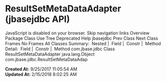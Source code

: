 # ResultSetMetaDataAdapter (jbasejdbc   API)

JavaScript is disabled on your browser. Skip navigation links Overview Package Class Use Tree Deprecated Help jbasejdbc Prev Class Next Class Frames No Frames All Classes Summary:  Nested |  Field |  Constr |  Method Detail:  Field |  Constr |  Method com.jbase.jdbc Class ResultSetMetaDataAdapter java.lang.Object com.jbase.jdbc.ResultSetMetaDataAdap  

**Created At:** 9/25/2017 11:05:54 AM  
**Updated At:** 2/15/2018 8:02:25 AM  

